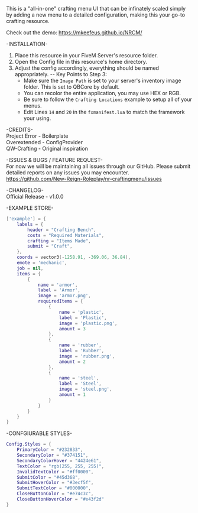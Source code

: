 This is a "all-in-one" crafting menu UI that can be infinately scaled simply by adding a new menu to a detailed configuration, making this your go-to crafting resource.

Check out the demo: https://mkeefeus.github.io/NRCM/


-INSTALLATION-  
1. Place this resource in your FiveM Server's resource folder.
2. Open the Config file in this resource's home directory.
3. Adjust the config accordingly, everything should be named appropriately.
-- Key Points to Step 3:
	- Make sure the `Image Path` is set to your server's inventory image folder. This is set to QBCore by default.
	- You can recolor the entire application, you may use HEX or RGB.
	- Be sure to follow the `Crafting Locations` example to setup all of your menus.
	- Edit Lines `14` and `20` in the `fxmanifest.lua` to match the framework your using.

-CREDITS-  
Project Error - Boilerplate  
Overextended - ConfigProvider  
QW-Crafting - Original inspiration


-ISSUES & BUGS / FEATURE REQUEST-  
For now we will be maintaining all issues through our GitHub. Please submit detailed reports on any issues you may encounter.  
https://github.com/New-Reign-Roleplay/nr-craftingmenu/issues


-CHANGELOG-  
Official Release - v1.0.0

-EXAMPLE STORE-
```lua
['example'] = {
	labels = {
		header = "Crafting Bench",
		costs = "Required Materials",
		crafting = "Items Made",
		submit = "Craft",
	},
	coords = vector3(-1258.91, -369.06, 36.84),
	emote = 'mechanic',
	job = nil,
	items = {
		{
			name = 'armor',
			label = 'Armor',
			image = 'armor.png',
			requiredItems = {
				{
					name = 'plastic',
					label = 'Plastic',
					image = 'plastic.png',
					amount = 3
				},
				{
					name = 'rubber',
					label = 'Rubber',
					image = 'rubber.png',
					amount = 2
				},
				{
					name = 'steel',
					label = 'Steel',
					image = 'steel.png',
					amount = 1
				}
			}
		}
	}
}
```

-CONFGIURABLE STYLES-
```lua
Config.Styles = {
	PrimaryColor = "#232833",
	SecondaryColor = "#374151",
	SecondaryColorHover = "4424e61",
	TextColor = "rgb(255, 255, 255)",
	InvalidTextColor = "#ff0000",
	SubmitColor = "#45d368",
	SubmitHoverColor = "#3ecf5f",
	SubmitTextColor = "#000000",
	CloseButtonColor = "#e74c3c",
	CloseButtonHoverColor = "#e43f2d"
}
```